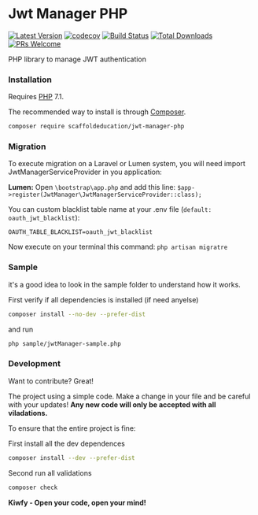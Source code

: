 
# Jwt Manager PHP

[![Latest Version](https://img.shields.io/github/v/release/kiwfy/jwt-manager-php.svg?style=flat-square)](https://github.com/kiwfy/jwt-manager-php/releases)
[![codecov](https://codecov.io/gh/kiwfy/jwt-manager-php/branch/master/graph/badge.svg)](https://codecov.io/gh/kiwfy/jwt-manager-php)
[![Build Status](https://img.shields.io/github/workflow/status/kiwfy/jwt-manager-php/CI?label=ci%20build&style=flat-square)](https://github.com/kiwfy/jwt-manager-php/actions?query=workflow%3ACI)
[![Total Downloads](https://img.shields.io/packagist/dt/kiwfy/jwt-manager-php.svg?style=flat-square)](https://packagist.org/packages/kiwfy/jwt-manager-php)
[![PRs Welcome](https://img.shields.io/badge/PRs-welcome-brightgreen.svg?style=flat-square)](http://makeapullrequest.com)

PHP library to manage JWT authentication

### Installation

Requires [PHP](https://php.net) 7.1.

The recommended way to install is through [Composer](https://getcomposer.org/).

```sh
composer require scaffoldeducation/jwt-manager-php
```
### Migration

To execute migration on a Laravel or Lumen system, you will need import JwtManagerServiceProvider in you application:

**Lumen:**
Open ```\bootstrap\app.php``` and add this line:
```$app->register(JwtManager\JwtManagerServiceProvider::class);```

You can custom blacklist table name at your .env file (```default: oauth_jwt_blacklist```):

```OAUTH_TABLE_BLACKLIST=oauth_jwt_blacklist```

Now execute on your terminal this command: ```php artisan migratre```

### Sample

it's a good idea to look in the sample folder to understand how it works.

First verify if all dependencies is installed (if need anyelse)
```sh
composer install --no-dev --prefer-dist
```

and run
```sh
php sample/jwtManager-sample.php
```

### Development

Want to contribute? Great!

The project using a simple code.
Make a change in your file and be careful with your updates!
**Any new code will only be accepted with all viladations.**

To ensure that the entire project is fine:

First install all the dev dependences
```sh
composer install --dev --prefer-dist
```

Second run all validations
```sh
composer check
```

**Kiwfy - Open your code, open your mind!**
